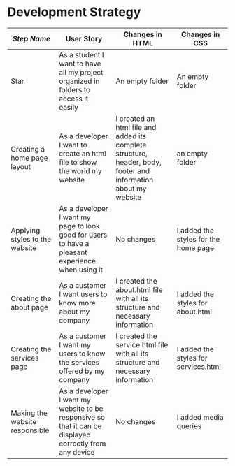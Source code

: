 # Development Strategy

| _Step Name_ | User Story | Changes in HTML | Changes in CSS |
| --- | --- | --- | --- | 
| Star | As a student I want to have all my project organized in folders to access it easily | An empty folder| An empty folder |
| Creating a home page layout| As a developer I want to create an html file to show the world my website |I created an html file and added its complete structure, header, body, footer and information about my website | an empty folder  | 
|Applying styles to the website | As a developer I want my page to look good for users to have a pleasant experience when using it| No changes | I added the styles for the home page |
|Creating the about page | As a customer I want users to know more about my company | I created the about.html file with all its structure and necessary information |I added the styles for about.html |
| Creating the services page  | As a customer I want my users to know the services offered by my company |I created the service.html file with all its structure and necessary information |I added the styles for services.html |
|Making the website responsible | As a developer I want my website to be responsive so that it can be displayed correctly from any device | No changes | I added media queries|
